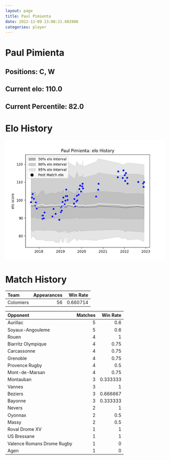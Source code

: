 ```yaml
---  
layout: page  
title: Paul Pimienta  
date: 2022-12-09 13:08:21.602908  
categories: player  
---
```

# Paul Pimienta

## Positions: C, W

## Current elo: 110.0

## Current Percentile: 82.0

# Elo History


![elo history](history_PaulPimienta.png)
# Match History


| Team      |   Appearances |   Win Rate |
|:----------|--------------:|-----------:|
| Colomiers |            56 |   0.660714 |

| Opponent                   |   Matches |   Win Rate |
|:---------------------------|----------:|-----------:|
| Aurillac                   |         5 |   0.6      |
| Soyaux-Angouleme           |         5 |   0.6      |
| Rouen                      |         4 |   1        |
| Biarritz Olympique         |         4 |   0.75     |
| Carcassonne                |         4 |   0.75     |
| Grenoble                   |         4 |   0.75     |
| Provence Rugby             |         4 |   0.5      |
| Mont-de-Marsan             |         4 |   0.75     |
| Montauban                  |         3 |   0.333333 |
| Vannes                     |         3 |   1        |
| Beziers                    |         3 |   0.666667 |
| Bayonne                    |         3 |   0.333333 |
| Nevers                     |         2 |   1        |
| Oyonnax                    |         2 |   0.5      |
| Massy                      |         2 |   0.5      |
| Roval Drome XV             |         1 |   1        |
| US Bressane                |         1 |   1        |
| Valence Romans Drome Rugby |         1 |   0        |
| Agen                       |         1 |   0        |